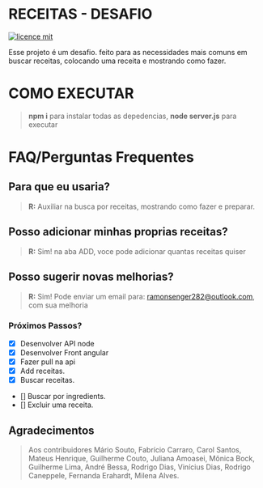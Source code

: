 # RECEITAS - DESAFIO

[![licence mit](https://img.shields.io/badge/licence-MIT-blue.svg)](./LICENSE)

Esse projeto é um desafio. feito para as necessidades mais comuns em buscar receitas, colocando uma receita e mostrando como fazer. 
# COMO EXECUTAR
> **npm i** para instalar todas as depedencias,
> **node server.js** para executar
# FAQ/Perguntas Frequentes

## Para que eu usaria?
> **R:** Auxiliar na busca por receitas, mostrando como fazer e preparar.


## Posso adicionar minhas proprias receitas?
> **R:** Sim! na aba ADD, voce pode adicionar quantas receitas quiser

## Posso sugerir novas melhorias?
> **R:** Sim! Pode enviar um email para: ramonsenger282@outlook.com, com sua melhoria

### Próximos Passos?

- [X] Desenvolver API node
- [X] Desenvolver Front angular
- [X] Fazer pull na api
- [X] Add receitas.
- [X] Buscar receitas.
- [] Buscar por ingredients.
- [] Excluir uma receita.


## Agradecimentos
> Aos contribuidores Mário Souto, Fabrício Carraro, Carol Santos, Mateus Henrique, Guilherme Couto, Juliana Amoasei, Mônica Bock, Guilherme Lima, André Bessa, Rodrigo Dias, Vinícius Dias, Rodrigo Caneppele, Fernanda Erahardt, Milena Alves.
